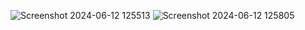 ![Screenshot 2024-06-12 125513](https://github.com/LonelyJonathan537/Random-Password-Generate-Tools/assets/170762469/2c6864d2-4e23-4769-bf3b-e10fe85ade48)
![Screenshot 2024-06-12 125805](https://github.com/LonelyJonathan537/Random-Password-Generate-Tools/assets/170762469/801440be-f32d-4a54-b782-6f4a3dce313f)
